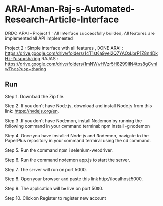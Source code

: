 # ARAI-Aman-Raj-s-Automated-Research-Article-Interface

DRDO ARAI -
Project 1 : All Interface successfully builded, All features are implemented 
all API implemented


Project 2 : Simple interface with all features , DONE
ARAI : https://drive.google.com/drive/folders/14T1st6a9yei2Q7YAOxLbrP1Z8n4DkHz-?usp=sharing
RAJAS : https://drive.google.com/drive/folders/1mNWwHVzr5H8299IfN4tps8gCvnIwThes?usp=sharing


## Run
Step 1. Download the Zip file.

Step 2. If you don't have Node.js, download and install Node.js from this link: https://nodejs.org/en.

Step 3 .If you don't have Nodemon, install Nodemon by running the following command in your command terminal: npm install -g nodemon

Step 4. Once you have installed Node.js and Nodemon, navigate to the PaperPlus repository in your command terminal using the cd command.

Step 5. Run the command npm i selenium-webdriver.

Step 6. Run the command nodemon app.js to start the server.

Step 7. The server will run on port 5000.

Step 8. Open your browser and paste this link http://localhost:5000.

Step 9. The application will be live on port 5000.

Step 10. Click on Register to register new account
